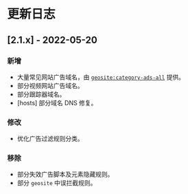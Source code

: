 # 更新日志

## [2.1.x] - 2022-05-20

### 新增

- 大量常见网站广告域名，由 [`geosite:category-ads-all`](https://github.com/v2fly/domain-list-community) 提供。
- 部分视频网站广告域名。
- 部分跟踪器域名。
- [hosts] 部分域名 DNS 修复。

### 修改

- 优化广告过滤规则分类。

### 移除

- 部分失效广告脚本及元素隐藏规则。
- 部分 `geosite` 中误拦截规则。

